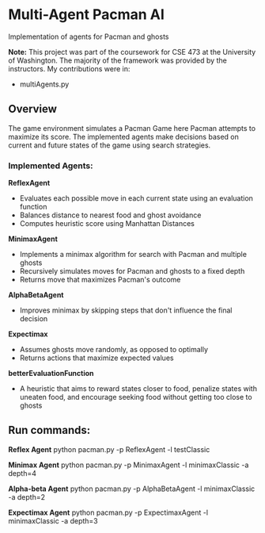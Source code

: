 # Multi-Agent Pacman AI
Implementation of agents for Pacman and ghosts

**Note:** This project was part of the coursework for CSE 473 at the University of Washington.
The majority of the framework was provided by the instructors. My contributions were in:
- multiAgents.py

## Overview
The game environment simulates a Pacman Game here Pacman attempts to maximize its score. The implemented agents make decisions based on current and future states of the game using search strategies.

### Implemented Agents:
**ReflexAgent**
- Evaluates each possible move in each current state using an evaluation function
- Balances distance to nearest food and ghost avoidance
- Computes heuristic score using Manhattan Distances

**MinimaxAgent**
- Implements a minimax algorithm for search with Pacman and multiple ghosts
- Recursively simulates moves for Pacman and ghosts to a fixed depth
- Returns move that maximizes Pacman's outcome

**AlphaBetaAgent**
- Improves minimax by skipping steps that don't influence the final decision

**Expectimax**
- Assumes ghosts move randomly, as opposed to optimally
- Returns actions that maximize expected values

**betterEvaluationFunction**
- A heuristic that aims to reward states closer to food, penalize states with uneaten food, and encourage seeking food without getting too close to ghosts

## Run commands:
**Reflex Agent**
python pacman.py -p ReflexAgent -l testClassic

**Minimax Agent**
python pacman.py -p MinimaxAgent -l minimaxClassic -a depth=4

**Alpha-beta Agent**
python pacman.py -p AlphaBetaAgent -l minimaxClassic -a depth=2

**Expectimax Agent**
python pacman.py -p ExpectimaxAgent -l minimaxClassic -a depth=3
